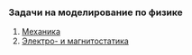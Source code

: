 ### Задачи на моделирование по физике
1. [Механика](https://github.com/mibrgmv/physics/tree/main/Modeling%201)
2. [Электро- и магнитостатика](https://github.com/mibrgmv/physics/tree/main/Modeling%202)
